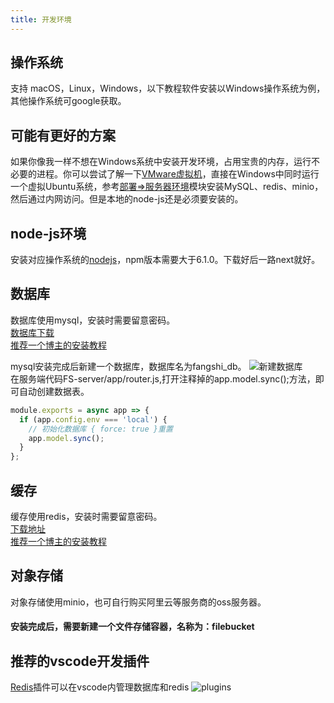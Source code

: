 ```yaml
---
title: 开发环境
---
```

## 操作系统
支持 macOS，Linux，Windows，以下教程软件安装以Windows操作系统为例，其他操作系统可google获取。
## 可能有更好的方案
如果你像我一样不想在Windows系统中安装开发环境，占用宝贵的内存，运行不必要的进程。你可以尝试了解一下[VMware虚拟机](https://baike.baidu.com/item/VMware/5461553?fr=aladdin)，直接在Windows中同时运行一个虚拟Ubuntu系统，参考[部署=>服务器环境](/arrange/environment/)模块安装MySQL、redis、minio，然后通过内网访问。但是本地的node-js还是必须要安装的。
## node-js环境
安装对应操作系统的[nodejs](https://nodejs.org/en)，npm版本需要大于6.1.0。下载好后一路next就好。
## 数据库
数据库使用mysql，安装时需要留意密码。  
[数据库下载](https://dev.mysql.com/downloads/mysql/)  
[推荐一个博主的安装教程](https://blog.csdn.net/Zhangguohao666/article/details/105314085)  


mysql安装完成后新建一个数据库，数据库名为fangshi_db。
![新建数据库](/mysql.png)  
在服务端代码FS-server/app/router.js,打开注释掉的app.model.sync();方法，即可自动创建数据表。
```javascript
module.exports = async app => {
  if (app.config.env === 'local') {
    // 初始化数据库 { force: true }重置
    app.model.sync();
  }
};
```

## 缓存
缓存使用redis，安装时需要留意密码。  
[下载地址](https://github.com/tporadowski/redis/)  
[推荐一个博主的安装教程](https://www.redis.com.cn/redis-installation.html)  
## 对象存储
对象存储使用minio，也可自行购买阿里云等服务商的oss服务器。
#### 安装完成后，需要新建一个文件存储容器，名称为：filebucket
## 推荐的vscode开发插件
[Redis](https://marketplace.visualstudio.com/items?itemName=cweijan.vscode-redis-client)插件可以在vscode内管理数据库和redis
![plugins](/plugins.png)

